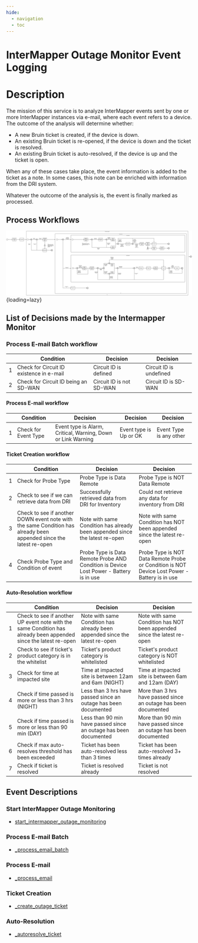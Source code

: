 ```yaml
---
hide:
  - navigation
  - toc
---
```


# InterMapper Outage Monitor Event Logging

# Description

The mission of this service is to analyze InterMapper events sent by one or more InterMapper instances via e-mail, where each
event refers to a device. The outcome of the analysis will determine whether:

* A new Bruin ticket is created, if the device is down.
* An existing Bruin ticket is re-opened, if the device is down and the ticket is resolved.
* An existing Bruin ticket is auto-resolved, if the device is up and the ticket is open.

When any of these cases take place, the event information is added to the ticket as a note. In some cases, this note can
be enriched with information from the DRI system.

Whatever the outcome of the analysis is, the event is finally marked as processed.

## Process Workflows
![](../../images/intermapper-outage-monitor.png){loading=lazy}

## List of Decisions made by the Intermapper Monitor
### Process E-mail Batch workflow
|     | Condition                                | Decision                 | Decision                |
|-----|------------------------------------------|--------------------------|-------------------------|
| 1   | Check for Circuit ID existence in e-mail | Circuit ID is defined    | Circuit ID is undefined |
| 2   | Check for Circuit ID being an SD-WAN     | Circuit ID is not SD-WAN | Circuit ID is SD-WAN    |

#### Process E-mail workflow
|     | Condition            | Decision                                                     | Decision               | Decision                |
|-----|----------------------|--------------------------------------------------------------|------------------------|-------------------------|
| 1   | Check for Event Type | Event type is Alarm, Critical, Warning, Down or Link Warning | Event type is Up or OK | Event Type is any other |

#### Ticket Creation workflow
|     | Condition                                                                                                          | Decision                                                                               | Decision                                                                                      |
|-----|--------------------------------------------------------------------------------------------------------------------|----------------------------------------------------------------------------------------|-----------------------------------------------------------------------------------------------|
| 1   | Check for Probe Type                                                                                               | Probe Type is Data Remote                                                              | Probe Type is NOT Data Remote                                                                 |
| 2   | Check to see if we can retrieve data from DRI                                                                      | Successfully retrieved data from DRI for Inventory                                     | Could not retrieve any data for inventory from DRI                                            |
| 3   | Check to see if another DOWN event note with the same Condition has already been appended since the latest re-open | Note with same Condition has already been appended since the latest re-open            | Note with same Condition has NOT been appended since the latest re-open                       |
| 4   | Check Probe Type and Condition of event                                                                            | Probe Type is Data Remote Probe AND Condition is Device Lost Power - Battery is in use | Probe Type is NOT Data Remote Probe or Condition is NOT Device Lost Power - Battery is in use |

#### Auto-Resolution workflow
|     | Condition                                                                                                        | Decision                                                                    | Decision                                                                |
|-----|------------------------------------------------------------------------------------------------------------------|-----------------------------------------------------------------------------|-------------------------------------------------------------------------|
| 1   | Check to see if another UP event note with the same Condition has already been appended since the latest re-open | Note with same Condition has already been appended since the latest re-open | Note with same Condition has NOT been appended since the latest re-open |
| 2   | Check to see if ticket's product category is in the whitelist                                                    | Ticket's product category is whitelisted                                    | Ticket's product category is NOT whitelisted                            |
| 3   | Check for time at impacted site                                                                                  | Time at impacted site is between 12am and 6am (NIGHT)                       | Time at impacted site is between 6am and 12am (DAY)                     |
| 4   | Check if time passed is more or less than 3 hrs (NIGHT)                                                          | Less than 3 hrs have passed since an outage has been documented             | More than 3 hrs have passed since an outage has been documented         |
| 5   | Check if time passed is more or less than 90 min (DAY)                                                           | Less than 90 min have passed since an outage has been documented            | More than 90 min have passed since an outage has been documented        |
| 6   | Check if max auto-resolves threshold has been exceeded                                                           | Ticket has been auto-resolved less than 3 times                             | Ticket has been auto-resolved 3+ times already                          |
| 7   | Check if ticket is resolved                                                                                      | Ticket is resolved already                                                  | Ticket is not resolved                                                  |

## Event Descriptions
### Start InterMapper Outage Monitoring
* [start_intermapper_outage_monitoring](../services/intermapper-outage-monitor/actions/start_intermapper_outage_monitoring.md)

### Process E-mail Batch
* [_process_email_batch](../services/intermapper-outage-monitor/actions/_process_email_batch.md)

### Process E-mail
* [_process_email](../services/intermapper-outage-monitor/actions/_process_email.md)

### Ticket Creation
* [_create_outage_ticket](../services/intermapper-outage-monitor/actions/_create_outage_ticket.md)

### Auto-Resolution
* [_autoresolve_ticket](../services/intermapper-outage-monitor/actions/_autoresolve_ticket.md)
